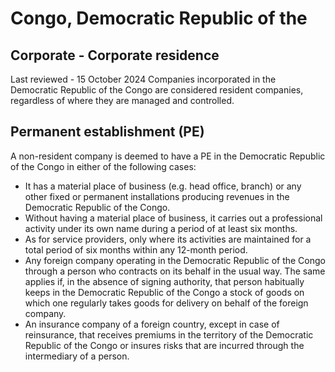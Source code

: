 # Congo, Democratic Republic of the
## Corporate - Corporate residence
Last reviewed - 15 October 2024
Companies incorporated in the Democratic Republic of the Congo are considered resident companies, regardless of where they are managed and controlled.
## Permanent establishment (PE)
A non-resident company is deemed to have a PE in the Democratic Republic of the Congo in either of the following cases:
  * It has a material place of business (e.g. head office, branch) or any other fixed or permanent installations producing revenues in the Democratic Republic of the Congo.
  * Without having a material place of business, it carries out a professional activity under its own name during a period of at least six months.
  * As for service providers, only where its activities are maintained for a total period of six months within any 12-month period.
  * Any foreign company operating in the Democratic Republic of the Congo through a person who contracts on its behalf in the usual way. The same applies if, in the absence of signing authority, that person habitually keeps in the Democratic Republic of the Congo a stock of goods on which one regularly takes goods for delivery on behalf of the foreign company.
  * An insurance company of a foreign country, except in case of reinsurance, that receives premiums in the territory of the Democratic Republic of the Congo or insures risks that are incurred through the intermediary of a person.


